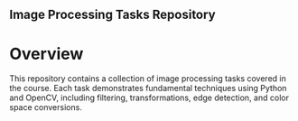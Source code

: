 ## Image Processing Tasks Repository

# Overview

This repository contains a collection of image processing tasks covered in the course. Each task demonstrates fundamental techniques using Python and OpenCV, including filtering, transformations, edge detection, and color space conversions.
